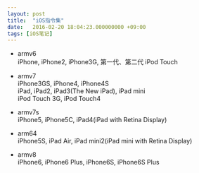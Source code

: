 ```yaml
---
layout: post
title:  "iOS指令集"
date:   2016-02-20 18:04:23.000000000 +09:00
tags: [iOS笔记]
---   
```

+ armv6    
iPhone, iPhone2, iPhone3G, 第一代、第二代 iPod Touch

+ armv7    
iPhone3GS, iPhone4, iPhone4S    
iPad, iPad2, iPad3(The New iPad), iPad mini    
iPod Touch 3G, iPod Touch4    
+ armv7s     
iPhone5, iPhone5C, iPad4(iPad with Retina Display)    
+ arm64    
iPhone5S, iPad Air, iPad mini2(iPad mini with Retina Display)    
+ armv8    
iPhone6, iPhone6 Plus, iPhone6S, iPhone6S Plus




